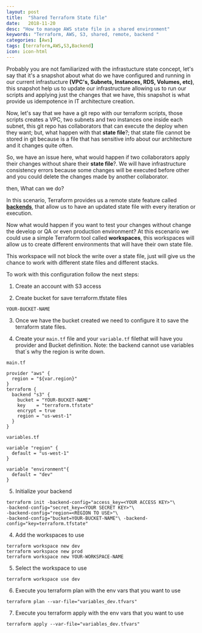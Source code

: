 ```yaml
---
layout: post
title:  "Shared Terraform State file"
date:   2018-11-20
desc: "How to manage AWS state file in a shared environment"
keywords: "Terraform, AWS, S3, shared, remote, backend "
categories: [Aws]
tags: [terraform,AWS,S3,Backend]
icon: icon-html
---
```


Probably you are not familiarized with the infrastucture state concept, let's say that it's a snapshot about what do we have configured and running in our current infrastucture **(VPC's, Subnets, Instances, RDS, Volumes, etc)**, this snapshot help us to update our infrastructure allowing us to run our scripts and applying just the changes that we have, this snapshot is what provide us idempotence in IT architecture creation.

Now, let's say that we have a git repo with our terraform scripts, those scripts creates a VPC, two subnets and two instances one inside each subnet, this git repo has collaborators that can execute the deploy when they want; but, what happen with that **state file**?; that state file cannot be stored in git because is a file that has sensitive info about our architecture and it changes quite often.

So, we have an issue here, what would happen if two collaborators apply their changes without share their **state file**?. We will have infrastructure consistency errors because some changes will be executed before other and you could delete the changes made by another collaborator.

then, What can we do?

In this scenario, Terraform provides us a remote state feature called [**backends**](https://www.terraform.io/docs/backends/), that allow us to have an updated state file with every iteration or execution.

Now what would happen if you want to test your changes without change the develop or QA or even production environment? At this escenario we could use a simple Terraform tool called **workspaces**, this workspaces will allow us to create different environments that will have their own state file.

This workspace will not block the write over a state file, just will give us the chance to work with different state files and different stacks.

To work with this configuration follow the next steps:

1. Create an account with S3 access

2. Create bucket for save terraform.tfstate files

```
YOUR-BUCKET-NAME
```
3. Once we have the bucket created we need to configure it to save the terraform state files.

4. Create your `main.tf` file  and your `variable.tf` filethat will have you provider and Bucket definition. Note: the backend cannot use variables that´s why the region is write down.

`main.tf`
```
provider "aws" {
  region = "${var.region}"
}
terraform {
  backend "s3" {
    bucket = "YOUR-BUCKET-NAME"
    key    = "terraform.tfstate"
    encrypt = true
    region = "us-west-1"
  }
}

```

`variables.tf`
```
variable "region" {
  default = "us-west-1"
}

variable "environment"{
  default = "dev"
}
```

5. Initialize your backend
```
terraform init -backend-config="access_key=<YOUR ACCESS KEY>"\
-backend-config="secret_key=<YOUR SECRET KEY>"\
-backend-config="region=<REGION TO USE>"\
-backend-config="bucket=YOUR-BUCKET-NAME"\ -backend-config="key=terraform.tfstate"
```

4. Add the workspaces to use

```
terraform workspace new dev
terraform workspace new prod
terraform workspace new YOUR-WORKSPACE-NAME
```

5. Select the workspace to use

```
terraform workspace use dev
```

6. Execute you terraform plan with the env vars that you want to use

```
terraform plan --var-file="variables_dev.tfvars"
```


7. Execute you terraform apply with the env vars that you want to use

```
terraform apply --var-file="variables_dev.tfvars"
```

